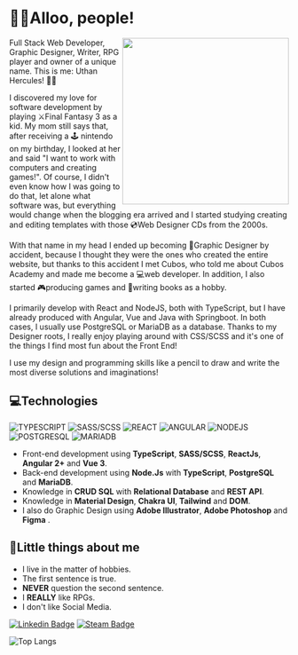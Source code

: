 <h1>👨‍💻Alloo, people!</h1>

<img src="https://i.pinimg.com/originals/f2/34/51/f2345141c173e46a710691be5d0befe8.gif" align="right" width="300" />
<p align="left">
  Full Stack Web Developer, Graphic Designer, Writer, RPG player and owner of a unique name. This is me: Uthan Hercules! 🐙💜

  I discovered my love for software development by playing ⚔️Final Fantasy 3 as a kid. My mom still says that, after receiving a 🕹️ nintendo on my birthday, I looked at her and said "I want to work with computers and creating games!". Of course, I didn't even know how I was going to do that, let alone what software was, but everything would change when the blogging era arrived and I started studying creating and editing templates with those 💿Web Designer CDs from the 2000s.

  With that name in my head I ended up becoming 🎨Graphic Designer by accident, because I thought they were the ones who created the entire website, but thanks to this accident I met Cubos, who told me about Cubos Academy and made me become a 💻web developer. In addition, I also started 🎮producing games and 📝writing books as a hobby.

  I primarily develop with React and NodeJS, both with TypeScript, but I have already produced with Angular, Vue and Java with Springboot. In both cases, I usually use PostgreSQL or MariaDB as a database. Thanks to my Designer roots, I really enjoy playing around with CSS/SCSS and it's one of the things I find most fun about the Front End!

  I use my design and programming skills like a pencil to draw and write the most diverse solutions and imaginations!
</p>
  
<h2>💻Technologies</h2>

![TYPESCRIPT](https://img.shields.io/badge/TypeScript-007ACC?style=for-the-badge&logo=typescript&logoColor=white)
![SASS/SCSS](https://img.shields.io/badge/Sass-CC6699?style=for-the-badge&logo=sass&logoColor=white)
![REACT](https://img.shields.io/badge/React-20232A?style=for-the-badge&logo=react&logoColor=61DAFB)
![ANGULAR](https://img.shields.io/badge/Angular-DD0031?style=for-the-badge&logo=angular&logoColor=white)
![NODEJS](https://img.shields.io/badge/Node.js-43853D?style=for-the-badge&logo=node.js&logoColor=white)
![POSTGRESQL](https://img.shields.io/badge/PostgreSQL-316192?style=for-the-badge&logo=postgresql&logoColor=white)
![MARIADB](https://img.shields.io/badge/MariaDB-003545?style=for-the-badge&logo=mariadb&logoColor=white)

-   Front-end development using **TypeScript**, **SASS/SCSS**, **ReactJs**, **Angular 2+** and **Vue 3**.
-   Back-end development using **Node.Js** with **TypeScript**, **PostgreSQL** and **MariaDB**.
-   Knowledge in **CRUD SQL** with **Relational Database** and **REST API**.
-   Knowledge in **Material Design**, **Chakra UI**, **Tailwind** and **DOM**.
-   I also do Graphic Design using **Adobe Illustrator**, **Adobe Photoshop** and **Figma** .

<h2>🤖Little things about me</h2>

-   I live in the matter of hobbies.
-   The first sentence is true.
-   **NEVER** question the second sentence.
-   I **REALLY** like RPGs.
-   I don't like Social Media.

[![Linkedin Badge](https://img.shields.io/badge/LinkedIn-0077B5?style=for-the-badge&logo=linkedin&logoColor=white)](https://www.linkedin.com/in/uthanh/)
[![Steam Badge](https://img.shields.io/badge/Steam-000000?style=for-the-badge&logo=steam&logoColor=white)](https://steamcommunity.com/id/kaoms/)


![Top Langs](https://github-readme-stats.vercel.app/api/top-langs/?username=uthanhercules&theme=darcula&layout=compact)
